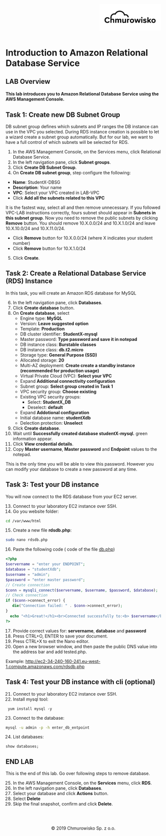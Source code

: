 <img src="../../img/logo.png" alt="Chmurowisko logo" width="200" align="right">
<br><br>
<br><br>
<br><br>

# Introduction to Amazon Relational Database Service

## LAB Overview

#### This lab introduces you to Amazon Relational Database Service using the AWS Management Console.

## Task 1: Create new DB Subnet Group
DB subnet group defines which subnets and IP ranges the DB instance can use in the VPC you selected. During RDS instance creation is possible to let a wizard create a subnet group automatically. But for our lab, we want to have a full control of which subnets will be selected for RDS.

1. In the AWS Management Console, on the Services menu, click Relational Database Service.
2. In the left navigation pane, click **Subnet groups**.
3. Click **Create DB Subnet Group**.
4. On **Create DB subnet group**, step configure the following:

* **Name**: StudentX-DBSG
* **Description**: Your name
* **VPC**: Select your VPC created in LAB-VPC
* Click **Add all the subnets related to this VPC**

It is the fastest way, select all and then remove unnecessary. If you followed VPC-LAB instructions correctly,
fours subnet should appear in **Subnets in this subnet group**. Now you need to remove the public subnets
by clicking **Remove** button. You should remove 10.X.0.0/24 and 10.X.1.0/24 and leave 10.X.10.0/24 and
10.X.11.0/24.

* Click **Remove** button for 10.X.0.0/24 (where X indicates your student number)
* Click **Remove** button for 10.X.1.0/24

5. Click **Create**.

## Task 2: Create a Relational Database Service (RDS) Instance

In this task, you will create an Amazon RDS database for MySQL

6. In the left navigation pane, click **Databases**.
7. Click **Create database** button.
8. On **Create database**, select
   * Engine type: **MySQL**
   * Version: **Leave suggested option**
   * Template: **Production**
   * DB cluster identifier: **StudentX-mysql**
   * Master password: **Type password and save it in notepad**
   * DB instance class: **Burstable classes**
   * DB instance class: **db.t2.micro**
   * Storage type: **General Purpose (SSD)**
   * Allocated storage: **20**
   * Multi-AZ deployment: **Create create a standby instance (recommended for production usage)**
   * Virtual Private Cloud (VPC): **Select your VPC**
   * Expand **Additional connectivity configuration**
   * Subnet group: **Select group created in Task 1**
   * VPC security group: **Choose existing**
   * Existing VPC security groups: 
     - Select: **StudentX_DB**
     - Deselect: **default**
   * Expand **Addotional configuration**
   * Initial database name: **studentXdb**
   * Delection protection: **Unselect**
9. Click **Create database**.
10. Wait until **Successfully created database studentX-mysql.** green information appear.
11. Click **View credential details**.
12. Copy **Master username**, **Master password** and **Endpoint** values to the notepad.

This is the only time you will be able to view this password. However you can modify your database to create a new password at any time.

## Task 3: Test your DB instance

You will now connect to the RDS database from your EC2 server. 

13. Connect to your  laboratory EC2 instance over SSH.
14. Go you website folder: 

```bash
cd /var/www/html
```

15. Create a new file **rdsdb.php**:

```bash
sudo nano rdsdb.php
```

16. Paste the following code ( code of the file [db.php](db.php))

```php
<?php
$servername = "enter your ENDPOINT";
$database = "studentXdb";
$username = "admin";
$password = "enter master password";
// Create connection
$conn = mysqli_connect($servername, $username, $password, $database);
// Check connection
if ($conn->connect_error) {
   die("Connection failed: " . $conn->connect_error);
}
  echo "<h1>Great!</h1><br>Connected successfully to:<b> $servername</b>";
?>
```

17. Provide correct values for: **servername**, **database** and **password**
18. Press CTRL+O, ENTER to save your document. 
19. Press CTRL+X to exit the Nano editor.
20. Open a new browser window, and then paste the public DNS value into the address bar and add tested.php.

Example: http://ec2-34-240-160-241.eu-west-1.compute.amazonaws.com/rdsdb.php

## Task 4: Test your DB instance with cli (optional)

21. Connect to your  laboratory EC2 instance over SSH.
22. Install mysql tool:

```shell
 yum install mysql -y
```

23. Connect to the database:

```bash
mysql -u admin -p -h enter_db_entpoint
```

24. List databases:

```my
show databases;
```

## 

## END LAB

This is the end of this lab. Go over following steps to remove database.

25. In the AWS Management Console, on the **Services** menu, click **RDS**.
26. In the left navigation pane, click **Databases**.
27. Select your database and click **Actions** button.
28. Select **Delete**
29. Skip the final snapshot, confirm and click **Delete**.

<br><br>

<center><p>&copy; 2019 Chmurowisko Sp. z o.o.<p></center>
